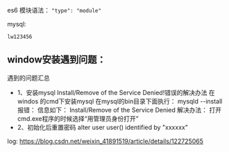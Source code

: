 
es6 模块语法： `"type": "module"`

mysql:

```
lw123456
```
## window安装遇到问题：
 遇到的问题汇总
 
* 1、安装mysql Install/Remove of the Service Denied!错误的解决办法
 在windos 的cmd下安装mysql
在mysql的bin目录下面执行： mysqld --install
报错：
信息如下：
Install/Remove of the Service Denied
解决办法：
打开cmd.exe程序的时候选择“用管理员身份打开”
* 2、初始化后重置密码
alter user user() identified by "xxxxxx"

log:
https://blog.csdn.net/weixin_41891519/article/details/122725065

